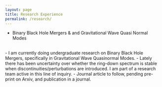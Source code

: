```yaml
---
layout: page
title: Research Experience
permalink: /research/
---
```


- Binary Black Hole Mergers & and Gravitational Wave Quasi Normal Modes  
<br> 
	- I am currently doing undergraduate research on Binary Black Hole Mergers, specifically in Gravitational Wave Quasinormal Modes.
  	- Lately there has been uncertainty over whether the ring-down spectrum is stable when discontinuities/perturbations are introduced. I am part of a research team active in this line of inquiry.
	- Journal article to follow, pending pre-print on Arxiv, and publication in a journal.
